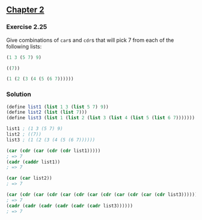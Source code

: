 ## [Chapter 2](../index.md#2-Building-Abstractions-with-Data)

### Exercise 2.25

Give combinations of `car`s and `cdr`s that will pick 7 from each of the following lists:

```scheme
(1 3 (5 7) 9)

((7))

(1 (2 (3 (4 (5 (6 7))))))
```

### Solution

```scheme
(define list1 (list 1 3 (list 5 7) 9))
(define list2 (list (list 7)))
(define list3 (list 1 (list 2 (list 3 (list 4 (list 5 (list 6 7)))))))

list1 ; (1 3 (5 7) 9)
list2 ; ((7))
list3 ; (1 (2 (3 (4 (5 (6 7))))))

(car (cdr (car (cdr (cdr list1)))))
; => 7
(cadr (caddr list1))
; => 7

(car (car list2))
; => 7

(car (cdr (car (cdr (car (cdr (car (cdr (car (cdr (car (cdr list3))))))))))))
; => 7
(cadr (cadr (cadr (cadr (cadr (cadr list3))))))
; => 7
```

